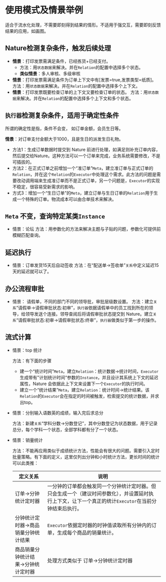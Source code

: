 # 使用模式及情景举例

适合于流水化处理，不需要即刻得到结果的情形。不适用于强交互，需要即刻反馈结果的应用，如画图。

## Nature检测复杂条件，触发后续处理

- **情景**：打印发票需满足条件，已经拣货+已经支付。
  - 方法：用`状态数据`来解决。并在`Relation`的配置中选择多个状态。
  - **类似情景**：多人审核、多级审核
- **情景**：打印发票需满足条件为订单上下文中有[发票=true,发票类型=纸质]。
  方法：用`状态数据`来解决。并在`Relation`的配置中选择多个上下文。
- **情景**：打印发票既要检查订单的上下文又要检查订单的状态。
  方法：用`状态数据`来解决。并在`Relation`的配置中选择多个上下文和多个状态。

## `执行器`检测复杂条件，适用于确定性条件

所谓的确定性是指，条件不会变， 如订单金额，会员生日等。

**情景**：对订单支付金额大于1000，且是生日的派发生日礼物。

- 方法1：生成订单数据时提交到 Nature 前进行处理，如满足则补充订单内容，然后提交给Nature。这种方法可以一个订单来完成，业务系统需要修改，不是可插拔的。
- 方法2：在正式订单之前增加一个“准订单”`Meta`，建立准订单与正式订单的`Relation`，并在这个`Relation`的`Executor`中处理这个需求。此方法的问题是需要改动调用端来生成准订单而不是正式订单，另一个问题是，`Executor`的实现不稳定，很容易受新需求的影响。
- 方式3：增加一个“生日订单”的`Meta`，建立订单与生日订单的`Relation`用于生成一个特殊的订单。物流成本可以由合单技术来解决。

## `Meta` 不变，查询特定某类`Instance`

- 情景：论坛
  方法：用参数化的方法来解决主题与子贴的问题，参数化可提供前模糊匹配查询。
## 延迟执行

- 情景：订单发货15天后自动签收
  方法：在“配送单->签收单”`关系`中定义延迟15天的延迟就可以了。

## 办公流程审批

- 情景：  请假单，不同的部门不同的领导批，审批层级数设置。
  方法：建立`关系`“请假单->请假审批状态:初审”，`执行器`依据请假单中的员工找到所在的领导，给领导发送个连接。领导查阅后将请假审批状态提交到 Nature。建立`关系`“请假审批状态:初审->请假审批状态:终审”，`执行器`做类似于第一步的操作。

## 流式计算

- 情景：top 统计

  方法：有下面的步骤

  - 建一个“统计时间”`Meta`，建立`Relation`：统计数据->统计时间，`Executor`生成带有"计划统计时间“参数的`Instance`，并且设计其系统上下文的延迟属性，Nature 会依据此上下文来设置下一个`Executor`的执行时间。
  - 建立一个“统计结果”`Meta`，建立`Relation`：统计时间->统计结果。该`Relation`的`Executor`会在指定的时间被触发，检索提交的统计数据，并求出top。

- 情景：分别输入语数英的成绩，输入完后求总分

  方法：新建`关系`“学科分数->分数登记”，其中分数登记为状态数据，用于记录总分，每个学科一个状态，全部学科都有分了一个状态。

- 情景：销量统计

  方法：不能再应用类似于成绩统计方法，性能会有很大的问题。需要引入定时批量策略。有下面的定义，这里仅列出分钟和小时统计方法，更长时间的统计可以此类推：

  | 定义关系                             | 说明                                                         |
  | ------------------------------------ | ------------------------------------------------------------ |
  | 订单->分钟统计定时器                 | 一分钟的订单都会触发同一个分钟统计定时器。但只会生成一个（建议时间参数化），并设置延时执行上下文，让下一个真正的统计`Executor`在当前分钟结束后执行。 |
  | 分钟统计定时器->商品销量分钟统计结果 | `Executor`依据定时器的时钟值读取所有分钟内的订单，生成每个商品的销量统计。 |
  | 商品销量分钟统计结果->分钟统计定时器 | 处理方式类似于 订单->分钟统计定时器                          |

